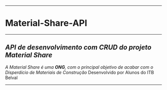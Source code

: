***
# Material-Share-API
---
*API de desenvolvimento com CRUD do projeto Material Share*
--- 
*A Material Share é uma __ONG__, com o principal objetivo de acabar com o Disperdicio de Materiais de Construção*
Desenvolvido por Alunos do ITB Belval 
*** 
